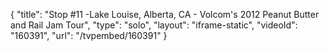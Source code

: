 {
    "title": "Stop #11 -Lake Louise, Alberta, CA - Volcom's 2012 Peanut Butter and Rail Jam Tour",
    "type": "solo",
    "layout": "iframe-static",
    "videoId": "160391",
    "url": "\/tvpembed\/160391"
}